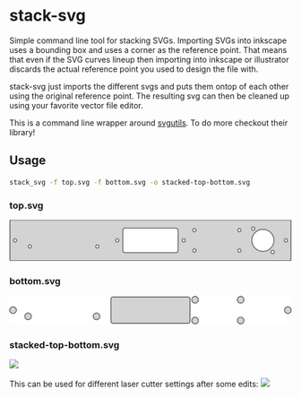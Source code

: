 # stack-svg

Simple command line tool for stacking SVGs. Importing SVGs into inkscape uses a bounding box and
uses a corner as the reference point. That means that even if the SVG curves lineup then importing into inkscape or illustrator discards the actual reference point you used to design the file with.

stack-svg just imports the different svgs and puts them ontop of each other using the original reference point. The resulting svg can then be cleaned up using your favorite vector file editor.

This is a command line wrapper around [svgutils](https://svgutils.readthedocs.io/en/latest/). To do more checkout their library!

## Usage

```sh
stack_svg -f top.svg -f bottom.svg -o stacked-top-bottom.svg
```

### top.svg
![](top.svg)

### bottom.svg
![](bottom.svg)

### stacked-top-bottom.svg
![](svg_stacked-top-bottom.svg)

This can be used for different laser cutter settings after some edits:
![](svg_stacked-top-bottom-laser-cut.svg)


